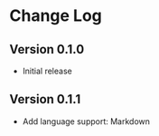 # Change Log

## Version 0.1.0

- Initial release

## Version 0.1.1

- Add language support: Markdown

